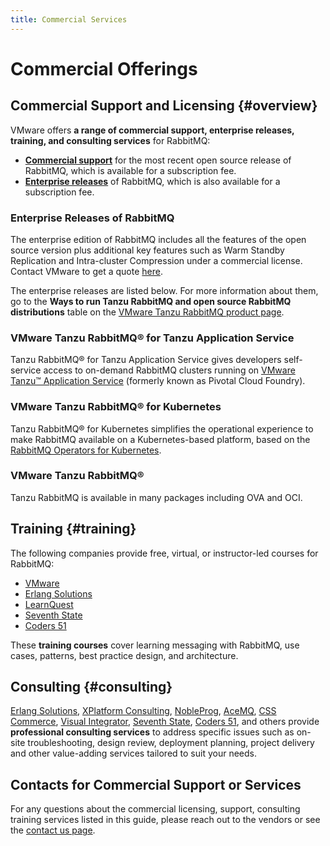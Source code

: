 ```yaml
---
title: Commercial Services
---
```

<!--
Copyright (c) 2007-2024 Broadcom. All Rights Reserved. The term "Broadcom" refers to Broadcom Inc. and/or its subsidiaries.

All rights reserved. This program and the accompanying materials
are made available under the terms of the under the Apache License,
Version 2.0 (the "License”); you may not use this file except in compliance
with the License. You may obtain a copy of the License at

https://www.apache.org/licenses/LICENSE-2.0

Unless required by applicable law or agreed to in writing, software
distributed under the License is distributed on an "AS IS" BASIS,
WITHOUT WARRANTIES OR CONDITIONS OF ANY KIND, either express or implied.
See the License for the specific language governing permissions and
limitations under the License.
-->

# Commercial Offerings

## Commercial Support and Licensing {#overview}

VMware offers **a range of commercial support, enterprise releases, training, and consulting services** for RabbitMQ:

 * [**Commercial support**](https://tanzu.vmware.com/rabbitmq/oss) for the most recent open source release of RabbitMQ, which is available for a subscription fee.
 * [**Enterprise releases**](https://tanzu.vmware.com/rabbitmq/) of RabbitMQ, which is also available for a subscription fee.

### Enterprise Releases of RabbitMQ

The enterprise edition of RabbitMQ includes all the features of the open source version plus additional key features such as Warm Standby Replication and Intra-cluster Compression under a commercial license.
Contact VMware to get a quote [here](https://tanzu.vmware.com/rabbitmq).

The enterprise releases are listed below. For more information about them, go to the **Ways to run Tanzu RabbitMQ and open source RabbitMQ distributions** table on the [VMware Tanzu RabbitMQ product page](https://tanzu.vmware.com/rabbitmq). 

### VMware Tanzu RabbitMQ® for Tanzu Application Service

Tanzu RabbitMQ® for Tanzu Application Service gives developers self-service access to on-demand RabbitMQ clusters
running on [VMware Tanzu™ Application Service](https://tanzu.vmware.com/application-service) (formerly known as Pivotal Cloud Foundry).

### VMware Tanzu RabbitMQ® for Kubernetes

Tanzu RabbitMQ® for Kubernetes simplifies the operational experience to make RabbitMQ available on a Kubernetes-based platform,
based on the [RabbitMQ Operators for Kubernetes](https://www.rabbitmq.com/kubernetes/operator/operator-overview).

### VMware Tanzu RabbitMQ® 

Tanzu RabbitMQ is available in many packages including OVA and OCI.

## Training {#training}

The following companies provide free, virtual, or instructor-led courses for RabbitMQ:

 - [VMware](https://tanzu.academy/courses/rabbitmq-icm)
 - [Erlang Solutions](https://www.erlang-solutions.com/products/rabbitmq.html)
 - [LearnQuest](http://www.learnquest.com/course-detail.aspx?cnum=rabbitmq-e1xc)
 - [Seventh State](https://seventhstate.io/)
 - [Coders 51](https://www.coders51.com/)

These <strong>training courses</strong> cover learning messaging with RabbitMQ, use cases, patterns,
best practice design, and architecture.

## Consulting {#consulting}

[Erlang Solutions](https://www.erlang-solutions.com/products/rabbitmq.html),
[XPlatform Consulting](http://www.xplatformconsulting.com/rabbitmq/),
[NobleProg](https://www.nobleprog.com/consulting/rabbitmq),
[AceMQ](https://acemq.com/rabbitmq/), [CSS Commerce](https://csscommerce.com/integration-message-queue-specialists/), [Visual Integrator](https://www.visualintegrator.com/rmq/), [Seventh State](https://seventhstate.io/), [Coders 51](https://www.coders51.com/), and others provide **professional consulting services**
to address specific issues such as on-site troubleshooting, design review,
deployment planning, project delivery and other value-adding services
tailored to suit your needs.


## Contacts for Commercial Support or Services

For any questions about the commercial licensing, support, consulting training services listed in this guide,
please reach out to the vendors or see the [contact us page](/contact#paid-support).
